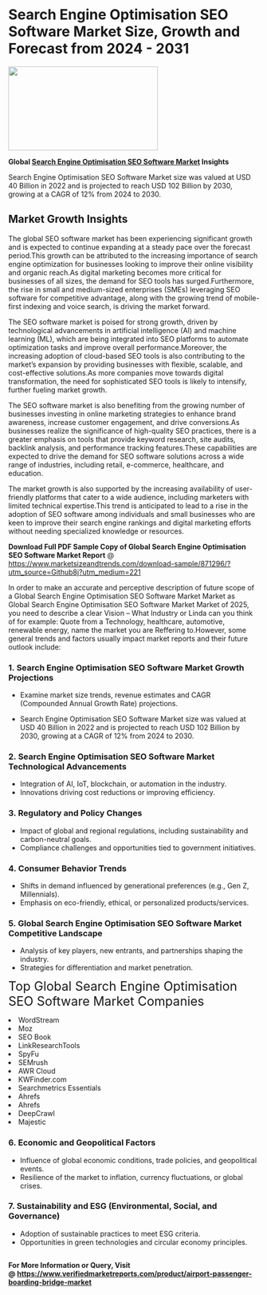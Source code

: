 <H1>Search Engine Optimisation SEO Software Market Size, Growth and Forecast from 2024 - 2031</H1><img class="aligncenter size-medium wp-image-584254" src="https://thirdeyenews.in/wp-content/uploads/2024/09/Global-Market-Research-300x168.jpeg" alt="" width="300" height="168" /><p><strong>Global&nbsp;<a href="https://www.marketsizeandtrends.com/download-sample/871296/?utm_source=Github8j?utm_medium=221">Search Engine Optimisation SEO Software Market</a> Insights</strong></p><p>Search Engine Optimisation SEO Software Market size was valued at USD 40 Billion in 2022 and is projected to reach USD 102 Billion by 2030, growing at a CAGR of 12% from 2024 to 2030.</p><p><h2>Market Growth Insights</h2> <p>The global SEO software market has been experiencing significant growth and is expected to continue expanding at a steady pace over the forecast period.This growth can be attributed to the increasing importance of search engine optimization for businesses looking to improve their online visibility and organic reach.As digital marketing becomes more critical for businesses of all sizes, the demand for SEO tools has surged.Furthermore, the rise in small and medium-sized enterprises (SMEs) leveraging SEO software for competitive advantage, along with the growing trend of mobile-first indexing and voice search, is driving the market forward.</p> <p>The SEO software market is poised for strong growth, driven by technological advancements in artificial intelligence (AI) and machine learning (ML), which are being integrated into SEO platforms to automate optimization tasks and improve overall performance.Moreover, the increasing adoption of cloud-based SEO tools is also contributing to the market’s expansion by providing businesses with flexible, scalable, and cost-effective solutions.As more companies move towards digital transformation, the need for sophisticated SEO tools is likely to intensify, further fueling market growth.</p> <p>The SEO software market is also benefiting from the growing number of businesses investing in online marketing strategies to enhance brand awareness, increase customer engagement, and drive conversions.As businesses realize the significance of high-quality SEO practices, there is a greater emphasis on tools that provide keyword research, site audits, backlink analysis, and performance tracking features.These capabilities are expected to drive the demand for SEO software solutions across a wide range of industries, including retail, e-commerce, healthcare, and education.</p> <p>The market growth is also supported by the increasing availability of user-friendly platforms that cater to a wide audience, including marketers with limited technical expertise.This trend is anticipated to lead to a rise in the adoption of SEO software among individuals and small businesses who are keen to improve their search engine rankings and digital marketing efforts without needing specialized knowledge or resources.</p> <p><span class=""><strong>Download Full PDF Sample Copy of Global Search Engine Optimisation SEO Software Market Report</strong> @ <a href="https://www.marketsizeandtrends.com/download-sample/871296/?utm_source=Github8j?utm_medium=221" target="_blank">https://www.marketsizeandtrends.com/download-sample/871296/?utm_source=Github8j?utm_medium=221</a></span></p><p>In order to make an accurate and perceptive description of future scope of a Global&nbsp;Search Engine Optimisation SEO Software Market Market as Global&nbsp;Search Engine Optimisation SEO Software Market Market of 2025, you need to describe a clear Vision &ndash; What Industry or Linda can you think of for example: Quote from a Technology, healthcare, automotive, renewable energy, name the market you are Reffering to.However, some general trends and factors usually impact market reports and their future outlook include:</p><h3>1.&nbsp;<strong>Search Engine Optimisation SEO Software Market Growth Projections</strong></h3><ul><li>Examine market size trends, revenue estimates and CAGR (Compounded Annual Growth Rate) projections.</li><li><p>Search Engine Optimisation SEO Software Market size was valued at USD 40 Billion in 2022 and is projected to reach USD 102 Billion by 2030, growing at a CAGR of 12% from 2024 to 2030.</p></li></ul><h3>2.&nbsp;<strong>Search Engine Optimisation SEO Software Market Technological Advancements</strong></h3><ul><li>Integration of AI, IoT, blockchain, or automation in the industry.</li><li>Innovations driving cost reductions or improving efficiency.</li></ul><h3>3.&nbsp;<strong>Regulatory and Policy Changes</strong></h3><ul><li>Impact of global and regional regulations, including sustainability and carbon-neutral goals.</li><li>Compliance challenges and opportunities tied to government initiatives.</li></ul><h3>4.&nbsp;<strong>Consumer Behavior Trends</strong></h3><ul><li>Shifts in demand influenced by generational preferences (e.g., Gen Z, Millennials).</li><li>Emphasis on eco-friendly, ethical, or personalized products/services.</li></ul><h3>5.&nbsp;<strong>Global Search Engine Optimisation SEO Software Market Competitive Landscape</strong></h3><ul><li>Analysis of key players, new entrants, and partnerships shaping the industry.</li><li>Strategies for differentiation and market penetration.</li></ul><p data-pm-slice="1 1 []"><span style="color: inherit; font-family: inherit; font-size: 25px;">Top Global Search Engine Optimisation SEO Software Market Companies</span></p><div class="" data-test-id=""><p><li>WordStream</li><li> Moz</li><li> SEO Book</li><li> LinkResearchTools</li><li> SpyFu</li><li> SEMrush</li><li> AWR Cloud</li><li> KWFinder.com</li><li> Searchmetrics Essentials</li><li> Ahrefs</li><li> Ahrefs</li><li> DeepCrawl</li><li> Majestic</li></p></div><h3>6.&nbsp;<strong>Economic and Geopolitical Factors</strong></h3><ul><li>Influence of global economic conditions, trade policies, and geopolitical events.</li><li>Resilience of the market to inflation, currency fluctuations, or global crises.</li></ul><h3>7.&nbsp;<strong>Sustainability and ESG (Environmental, Social, and Governance)</strong></h3><ul><li>Adoption of sustainable practices to meet ESG criteria.</li><li>Opportunities in green technologies and circular economy principles.</li></ul><h2><strong style="font-size: 14px;">For More Information or Query, Visit @&nbsp;</strong><a style="background-color: #ffffff; font-size: 14px;" href="https://www.marketsizeandtrends.com/report/search-engine-optimisation-seo-software-market/" target="_blank">https://www.verifiedmarketreports.com/product/airport-passenger-boarding-bridge-market</a></h2>